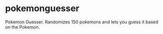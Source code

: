 # pokemonguesser
Pokemon Guesser. Randomizes 150 pokemons and lets you guess it based on the Pokemon.
